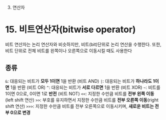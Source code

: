 3. 연산자

# 15. 비트연산자(bitwise operator)

비트 연산자는 논리 연산자와 비슷하지만, 비트(bit)단위로 논리 연산을 수행한다.
또한, 비트 단위로 전체 비트를 왼쪽이나 오른쪽으로 이동시킬 때도 사용한다

## 종류

`&`: 대응되는 비트가 **모두 1이면** 1을 반환 (비트 AND)
`|`: 대응되는 비트가 **하나라도 1이면** 1을 반환 (비트 OR)
`^`: 대응되는 비트가 **서로 다르면** 1을 반환 (비트 XOR)
`~`: 비트를 1이면 0으로, 0이면 1로 **반전** (비트 NOT)
`<<`: 지정한 수만큼 비트를 **전부 왼쪽 이동** (left shift 연산)
`>>`: 부호를 유지하면서 지정한 수만큼 비트를 **전부 오른쪽 이동**(right shift 연산)
`>>>`: 지정한 수만큼 비트를 전부 오른쪽으로 이동시키며, **새로운 비트는 전부 0으로 변경**

